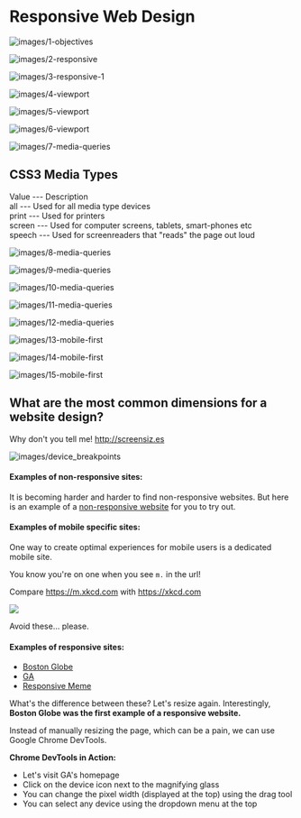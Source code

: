 # Responsive Web Design

![images/1-objectives](images/1-objectives.png)

![images/2-responsive](images/2-responsive.png)

![images/3-responsive-1](images/3-responsive-1.png)

![images/4-viewport](images/4-viewport.png)

![images/5-viewport](images/5-viewport.png)

![images/6-viewport](images/6-viewport.png)

![images/7-media-queries](images/7-media-queries.png)


## CSS3 Media Types
Value	--- Description <br>
all ---	Used for all media type devices <br>
print ---	Used for printers <br>
screen ---	Used for computer screens, tablets, smart-phones etc <br>
speech ---	Used for screenreaders that "reads" the page out loud <br>



![images/8-media-queries](images/8-media-queries.png)

![images/9-media-queries](images/9-media-queries.png)

![images/10-media-queries](images/10-media-queries.png)

![images/11-media-queries](images/11-media-queries.png)

![images/12-media-queries](images/12-media-queries.png)

![images/13-mobile-first](images/13-mobile-first.png)

![images/14-mobile-first](images/14-mobile-first.png)

![images/15-mobile-first](images/15-mobile-first.png)

## What are the most common dimensions for a website design?

 Why don't you tell me! http://screensiz.es

![images/device_breakpoints](images/device_breakpoints.png)

#### Examples of non-responsive sites:

It is becoming harder and harder to find non-responsive websites. But here is an example 
of a [non-responsive 
website](https://dequeuniversity.com/library/responsive/1-non-responsive) for you to try 
out.

#### Examples of mobile specific sites:
One way to create optimal experiences for mobile users is a dedicated mobile site.

You know you're on one when you see `m.` in the url!

Compare https://m.xkcd.com with https://xkcd.com

![](https://imgs.xkcd.com/comics/server_attention_span.png)

Avoid these... please.

#### Examples of responsive sites:

- [Boston Globe](http://www.bostonglobe.com/)  
- [GA](https://generalassemb.ly/)
- [Responsive Meme](http://responsivememe.webflow.io/)


What's the difference between these? Let's resize again.
Interestingly, **Boston Globe was the first example of a responsive website.**

Instead of manually resizing the page, which can be a pain, we can use Google Chrome 
DevTools.


**Chrome DevTools in Action:**

- Let's visit GA's homepage
- Click on the device icon next to the magnifying glass
- You can change the pixel width (displayed at the top) using the drag tool
- You can select any device using the dropdown menu at the top

